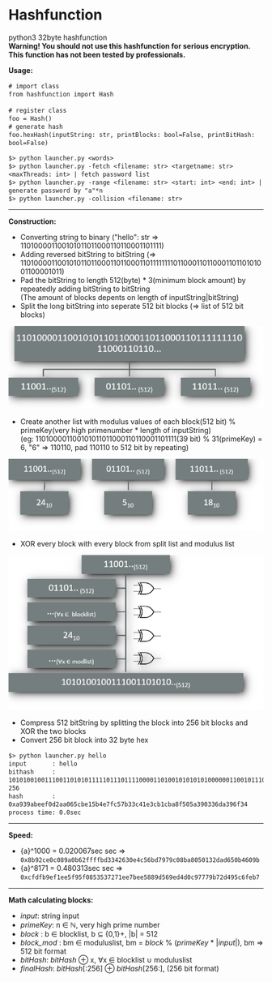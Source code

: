 # Hashfunction
python3 32byte hashfunction<br/>
**Warning! You should not use this hashfunction for serious encryption. This function has not been tested by professionals.**<br/>

**Usage:**
```
# import class
from hashfunction import Hash

# register class
foo = Hash()
# generate hash
foo.hexHash(inputString: str, printBlocks: bool=False, printBitHash: bool=False)
```
```
$> python launcher.py <words>
$> python launcher.py -fetch <filename: str> <targetname: str> <maxThreads: int> | fetch password list
$> python launcher.py -range <filename: str> <start: int> <end: int> | generate password by "a"*n
$> python launcher.py -collision <filename: str>
```
___
**Construction:**
- Converting string to binary ("hello": str ⇒ 110100001100101011011000110110001101111)
- Adding reversed bitString to bitString (⇒ 110100001100101011011000110110001101111111101100011011000110110101001100001011)
- Pad the bitString to length 512(byte) * 3(minimum block amount) by repeatedly adding bitString to bitString<br/>
  (The amount of blocks depents on length of inputString|bitString)
- Split the long bitString into seperate 512 bit blocks (⇒ list of 512 bit blocks)

![](https://raw.githubusercontent.com/Delta203/Hashfunction/main/guideimages/picture1.PNG)
- Create another list with modulus values of each block(512 bit) % primeKey(very high primenumber * length of inputString)<br/>
  (eg: 110100001100101011011000110110001101111(39 bit) % 31(primeKey) = 6, "6" ⇒ 110110, pad 110110 to 512 bit by repeating)

![](https://raw.githubusercontent.com/Delta203/Hashfunction/main/guideimages/picture2.PNG)
- XOR every block with every block from split list and modulus list

![](https://raw.githubusercontent.com/Delta203/Hashfunction/main/guideimages/picture3.PNG)
- Compress 512 bitString by splitting the block into 256 bit blocks and XOR the two blocks
- Convert 256 bit block into 32 byte hex
```
$> python launcher.py hello
input       : hello
bithash     : 1010100100111001101010111110111011110000110100101010101000000110010111001011111000010101101101001110011111111100010101111011001100111100010000011110001111001011000111001011101010001111010100000101101000111001000000110011011011011010001110010110111100110100 256
hash        : 0xa939abeef0d2aa065cbe15b4e7fc57b33c41e3cb1cba8f505a390336da396f34
process time: 0.0sec
```
___
**Speed:**
- {a}^1000  = 0.020067sec sec ⇒ ```0x8b92ce0c089a0b62ffffbd3342630e4c56bd7979c08ba8050132dad650b4609b```
- {a}^8171  = 0.480313sec sec ⇒ ```0xcfdfb9ef1ee5f95f0853537271ee7bee5889d569ed4d0c97779b72d495c6feb7```
___
**Math calculating blocks:**
- *input*: string input
- *primeKey*: n ∈ ℕ, very high prime number
- *block* : b ∈ blocklist, b ⊆ {0,1}+, |b| = 512
- *block_mod* : bm ∈ moduluslist, bm = *block* % (*primeKey* * |*input*|), bm ⇒ 512 bit format
- *bitHash*: *bitHash* ⊕ x, ∀x ∈ blocklist ∪ moduluslist
- *finalHash*: *bitHash*[:256] ⊕ *bitHash*[256:], (256 bit format)
